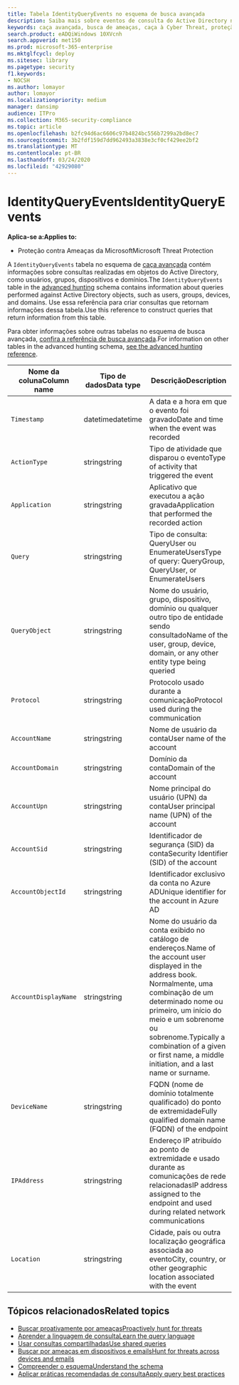 ```yaml
---
title: Tabela IdentityQueryEvents no esquema de busca avançada
description: Saiba mais sobre eventos de consulta do Active Directory na tabela IdentityQueryEvents do esquema de busca avançada
keywords: caça avançada, busca de ameaças, caça à Cyber Threat, proteção de ameaças da Microsoft, Microsoft 365, MTP, M365, pesquisa, consulta, telemetria, referência de esquema, Kusto, tabela, coluna, tipo de dados, descrição, IdentityQueryEvents, Azure AD, Active Directory, Azure ATP, identidades, consultas LDAP
search.product: eADQiWindows 10XVcnh
search.appverid: met150
ms.prod: microsoft-365-enterprise
ms.mktglfcycl: deploy
ms.sitesec: library
ms.pagetype: security
f1.keywords:
- NOCSH
ms.author: lomayor
author: lomayor
ms.localizationpriority: medium
manager: dansimp
audience: ITPro
ms.collection: M365-security-compliance
ms.topic: article
ms.openlocfilehash: b2fc94d6ac6606c97b4824bc556b7299a2bd8ec7
ms.sourcegitcommit: 3b2fdf159d7dd962493a3838e3cf0cf429ee2bf2
ms.translationtype: MT
ms.contentlocale: pt-BR
ms.lasthandoff: 03/24/2020
ms.locfileid: "42929080"
---
```

# <a name="identityqueryevents"></a><span data-ttu-id="316df-104">IdentityQueryEvents</span><span class="sxs-lookup"><span data-stu-id="316df-104">IdentityQueryEvents</span></span>

<span data-ttu-id="316df-105">**Aplica-se a:**</span><span class="sxs-lookup"><span data-stu-id="316df-105">**Applies to:**</span></span>
- <span data-ttu-id="316df-106">Proteção contra Ameaças da Microsoft</span><span class="sxs-lookup"><span data-stu-id="316df-106">Microsoft Threat Protection</span></span>

<span data-ttu-id="316df-107">A `IdentityQueryEvents` tabela no esquema de [caça avançada](advanced-hunting-overview.md) contém informações sobre consultas realizadas em objetos do Active Directory, como usuários, grupos, dispositivos e domínios.</span><span class="sxs-lookup"><span data-stu-id="316df-107">The `IdentityQueryEvents` table in the [advanced hunting](advanced-hunting-overview.md) schema contains information about queries performed against Active Directory objects, such as users, groups, devices, and domains.</span></span> <span data-ttu-id="316df-108">Use essa referência para criar consultas que retornam informações dessa tabela.</span><span class="sxs-lookup"><span data-stu-id="316df-108">Use this reference to construct queries that return information from this table.</span></span>

<span data-ttu-id="316df-109">Para obter informações sobre outras tabelas no esquema de busca avançada, [confira a referência de busca avançada](advanced-hunting-schema-tables.md).</span><span class="sxs-lookup"><span data-stu-id="316df-109">For information on other tables in the advanced hunting schema, [see the advanced hunting reference](advanced-hunting-schema-tables.md).</span></span>

| <span data-ttu-id="316df-110">Nome da coluna</span><span class="sxs-lookup"><span data-stu-id="316df-110">Column name</span></span> | <span data-ttu-id="316df-111">Tipo de dados</span><span class="sxs-lookup"><span data-stu-id="316df-111">Data type</span></span> | <span data-ttu-id="316df-112">Descrição</span><span class="sxs-lookup"><span data-stu-id="316df-112">Description</span></span> |
|-------------|-----------|-------------|
| `Timestamp` | <span data-ttu-id="316df-113">datetime</span><span class="sxs-lookup"><span data-stu-id="316df-113">datetime</span></span> | <span data-ttu-id="316df-114">A data e a hora em que o evento foi gravado</span><span class="sxs-lookup"><span data-stu-id="316df-114">Date and time when the event was recorded</span></span> |
| `ActionType` | <span data-ttu-id="316df-115">string</span><span class="sxs-lookup"><span data-stu-id="316df-115">string</span></span> | <span data-ttu-id="316df-116">Tipo de atividade que disparou o evento</span><span class="sxs-lookup"><span data-stu-id="316df-116">Type of activity that triggered the event</span></span> |
| `Application` | <span data-ttu-id="316df-117">string</span><span class="sxs-lookup"><span data-stu-id="316df-117">string</span></span> | <span data-ttu-id="316df-118">Aplicativo que executou a ação gravada</span><span class="sxs-lookup"><span data-stu-id="316df-118">Application that performed the recorded action</span></span> |
| `Query` | <span data-ttu-id="316df-119">string</span><span class="sxs-lookup"><span data-stu-id="316df-119">string</span></span> | <span data-ttu-id="316df-120">Tipo de consulta: QueryUser ou EnumerateUsers</span><span class="sxs-lookup"><span data-stu-id="316df-120">Type of query: QueryGroup, QueryUser, or EnumerateUsers</span></span> |
| `QueryObject` | <span data-ttu-id="316df-121">string</span><span class="sxs-lookup"><span data-stu-id="316df-121">string</span></span> | <span data-ttu-id="316df-122">Nome do usuário, grupo, dispositivo, domínio ou qualquer outro tipo de entidade sendo consultado</span><span class="sxs-lookup"><span data-stu-id="316df-122">Name of the user, group, device, domain, or any other entity type being queried</span></span> |
| `Protocol` | <span data-ttu-id="316df-123">string</span><span class="sxs-lookup"><span data-stu-id="316df-123">string</span></span> | <span data-ttu-id="316df-124">Protocolo usado durante a comunicação</span><span class="sxs-lookup"><span data-stu-id="316df-124">Protocol used during the communication</span></span> |
| `AccountName` | <span data-ttu-id="316df-125">string</span><span class="sxs-lookup"><span data-stu-id="316df-125">string</span></span> | <span data-ttu-id="316df-126">Nome de usuário da conta</span><span class="sxs-lookup"><span data-stu-id="316df-126">User name of the account</span></span> |
| `AccountDomain` | <span data-ttu-id="316df-127">string</span><span class="sxs-lookup"><span data-stu-id="316df-127">string</span></span> | <span data-ttu-id="316df-128">Domínio da conta</span><span class="sxs-lookup"><span data-stu-id="316df-128">Domain of the account</span></span> |
| `AccountUpn` | <span data-ttu-id="316df-129">string</span><span class="sxs-lookup"><span data-stu-id="316df-129">string</span></span> | <span data-ttu-id="316df-130">Nome principal do usuário (UPN) da conta</span><span class="sxs-lookup"><span data-stu-id="316df-130">User principal name (UPN) of the account</span></span> |
| `AccountSid` | <span data-ttu-id="316df-131">string</span><span class="sxs-lookup"><span data-stu-id="316df-131">string</span></span> | <span data-ttu-id="316df-132">Identificador de segurança (SID) da conta</span><span class="sxs-lookup"><span data-stu-id="316df-132">Security Identifier (SID) of the account</span></span> |
| `AccountObjectId` | <span data-ttu-id="316df-133">string</span><span class="sxs-lookup"><span data-stu-id="316df-133">string</span></span> | <span data-ttu-id="316df-134">Identificador exclusivo da conta no Azure AD</span><span class="sxs-lookup"><span data-stu-id="316df-134">Unique identifier for the account in Azure AD</span></span> |
| `AccountDisplayName` | <span data-ttu-id="316df-135">string</span><span class="sxs-lookup"><span data-stu-id="316df-135">string</span></span> | <span data-ttu-id="316df-136">Nome do usuário da conta exibido no catálogo de endereços.</span><span class="sxs-lookup"><span data-stu-id="316df-136">Name of the account user displayed in the address book.</span></span> <span data-ttu-id="316df-137">Normalmente, uma combinação de um determinado nome ou primeiro, um início do meio e um sobrenome ou sobrenome.</span><span class="sxs-lookup"><span data-stu-id="316df-137">Typically a combination of a given or first name, a middle initiation, and a last name or surname.</span></span> |
| `DeviceName` | <span data-ttu-id="316df-138">string</span><span class="sxs-lookup"><span data-stu-id="316df-138">string</span></span> | <span data-ttu-id="316df-139">FQDN (nome de domínio totalmente qualificado) do ponto de extremidade</span><span class="sxs-lookup"><span data-stu-id="316df-139">Fully qualified domain name (FQDN) of the endpoint</span></span> |
| `IPAddress` | <span data-ttu-id="316df-140">string</span><span class="sxs-lookup"><span data-stu-id="316df-140">string</span></span> | <span data-ttu-id="316df-141">Endereço IP atribuído ao ponto de extremidade e usado durante as comunicações de rede relacionadas</span><span class="sxs-lookup"><span data-stu-id="316df-141">IP address assigned to the endpoint and used during related network communications</span></span> |
| `Location` | <span data-ttu-id="316df-142">string</span><span class="sxs-lookup"><span data-stu-id="316df-142">string</span></span> | <span data-ttu-id="316df-143">Cidade, país ou outra localização geográfica associada ao evento</span><span class="sxs-lookup"><span data-stu-id="316df-143">City, country, or other geographic location associated with the event</span></span> |

## <a name="related-topics"></a><span data-ttu-id="316df-144">Tópicos relacionados</span><span class="sxs-lookup"><span data-stu-id="316df-144">Related topics</span></span>
- [<span data-ttu-id="316df-145">Buscar proativamente por ameaças</span><span class="sxs-lookup"><span data-stu-id="316df-145">Proactively hunt for threats</span></span>](advanced-hunting-overview.md)
- [<span data-ttu-id="316df-146">Aprender a linguagem de consulta</span><span class="sxs-lookup"><span data-stu-id="316df-146">Learn the query language</span></span>](advanced-hunting-query-language.md)
- [<span data-ttu-id="316df-147">Usar consultas compartilhadas</span><span class="sxs-lookup"><span data-stu-id="316df-147">Use shared queries</span></span>](advanced-hunting-shared-queries.md)
- [<span data-ttu-id="316df-148">Buscar por ameaças em dispositivos e emails</span><span class="sxs-lookup"><span data-stu-id="316df-148">Hunt for threats across devices and emails</span></span>](advanced-hunting-query-emails-devices.md)
- [<span data-ttu-id="316df-149">Compreender o esquema</span><span class="sxs-lookup"><span data-stu-id="316df-149">Understand the schema</span></span>](advanced-hunting-schema-tables.md)
- [<span data-ttu-id="316df-150">Aplicar práticas recomendadas de consulta</span><span class="sxs-lookup"><span data-stu-id="316df-150">Apply query best practices</span></span>](advanced-hunting-best-practices.md)
